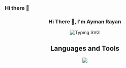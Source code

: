 ### Hi there 👋

<h3 align="center">
    Hi There 👋, I'm Ayman Rayan
</h3>
<p align="center">
<img src="https://readme-typing-svg.herokuapp.com?font=Fira+Code&pause=1000&color=DF1A1C&center=true&vCenter=true&width=435&lines=Full+Stack+.Net+Developer;Computer+Science+Enthusiastic;Always+Learning+.+.+." alt="Typing SVG" />
</P>


<h2 align="center">
  Languages and Tools
</h2>
<p align="center">
<img src="https://skillicons.dev/icons?i=cs,dotnet,mysql,html,css,bootstrap,js,ts,angular,nodejs,mongodb,git,aws&perline=8" />
</p>

<!--
**AymanRayan/AymanRayan** is a ✨ _special_ ✨ repository because its `README.md` (this file) appears on your GitHub profile.

Here are some ideas to get you started:

- 🔭 I’m currently working on ...
- 🌱 I’m currently learning ...
- 👯 I’m looking to collaborate on ...
- 🤔 I’m looking for help with ...
- 💬 Ask me about ...
- 📫 How to reach me: ...
- 😄 Pronouns: ...
- ⚡ Fun fact: ...
-->

